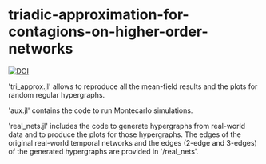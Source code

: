 # triadic-approximation-for-contagions-on-higher-order-networks

[![DOI](https://zenodo.org/badge/705316191.svg)](https://zenodo.org/doi/10.5281/zenodo.10005116)

'tri_approx.jl' allows to reproduce all the mean-field results and the plots for random regular hypergraphs.

'aux.jl' contains the code to run Montecarlo simulations.

'real_nets.jl' includes the code to generate hypergraphs from real-world data and to produce the plots for those hypergraphs. The edges of the original real-world temporal networks and the edges (2-edge and 3-edges) of the generated hypergraphs are provided in '/real_nets'.
